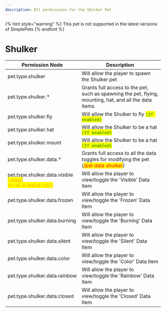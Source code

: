 ```yaml
---
description: All permissions for the Shulker Pet
---
```


{% hint style="warning" %}
This pet is not supported in the latest versions of SimplePets
{% endhint %}

# Shulker
| Permission Node | Description |
| - | - |
| pet.type.shulker | Will allow the player to spawn the Shulker pet |
| pet.type.shulker.* | Grants full access to the pet, such as spawning the pet, flying, mounting, hat, and all the data items |
| pet.type.shulker.fly | Will allow the Shulker to fly <mark style="color:green;">`(If enabled)`</mark> |
| pet.type.shulker.hat | Will allow the Shulker to be a hat <mark style="color:green;">`(If enabled)`</mark> |
| pet.type.shulker.mount | Will allow the Shulker to be a hat <mark style="color:green;">`(If enabled)`</mark> |
| pet.type.shulker.data.* | Grants full access to all the data toggles for modifying the pet (<mark style="color:red;">/pet data shulker</mark>) |
| pet.type.shulker.data.visible<br><mark style="color:orange;"><code>(Added in v5.0-BUILD-122)</code></mark> | Will allow the player to view/toggle the 'Visible' Data Item |
| pet.type.shulker.data.frozen | Will allow the player to view/toggle the 'Frozen' Data Item |
| pet.type.shulker.data.burning | Will allow the player to view/toggle the 'Burning' Data Item |
| pet.type.shulker.data.silent | Will allow the player to view/toggle the 'Silent' Data Item |
| pet.type.shulker.data.color | Will allow the player to view/toggle the 'Color' Data Item |
| pet.type.shulker.data.rainbow | Will allow the player to view/toggle the 'Rainbow' Data Item |
| pet.type.shulker.data.closed | Will allow the player to view/toggle the 'Closed' Data Item |

